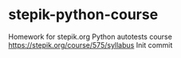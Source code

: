 # stepik-python-course
Homework for stepik.org Python autotests course https://stepik.org/course/575/syllabus
Init commit